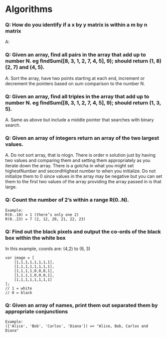 # Algorithms

### Q: How do you identify if a x by y matrix is within a m by n matrix
A:

### Q: Given an array, find all pairs in the array that add up to number N. eg findSum([8, 3, 1, 2, 7, 4, 5], 9); should return (1, 8) (2, 7) and (4, 5).

A. Sort the array, have two points starting at each end, increment or decrement the pointers based on sum comparison to the number N.

### Q: Given an array, find all triples in the array that add up to number N. eg findSum([8, 3, 1, 2, 7, 4, 5], 9); should return (1, 3, 5).

A. Same as above but include a middle pointer that searches with binary search.

### Q: Given an array of integers return an array of the two largest values.

A. Do not sort array, that is nlogn. There is order n solution just by having two values and comparing them and setting them appropriately as you iterate down the array. There is a gotcha in what you might set highestNumber and secondHighest number to when you initialize. Do not initialize them to 0 since values in the array may be negative but you can set them to the first two values of the array providing the array passed in is that large.

### Q: Count the number of 2’s within a range R(0..N).  
```
Example:
R(0..10) = 1 (there’s only one 2)
R(0..23) = 7 (2, 12, 20, 21, 22, 23)
```

### Q: Find out the black pixels and output the co-ords of the black box within the white box
In this example, coords are: (4,2) to (6, 3)
```
var image = [
    [1,1,1,1,1,1,1,1],
    [1,1,1,1,1,1,1,1],
    [1,1,1,1,0,0,0,1],
    [1,1,1,1,0,0,0,1],
    [1,1,1,1,1,1,1,1]
];
// 1 = white
// 0 = black
```

### Q: Given an array of names, print them out separated them by appropriate conjunctions 
```
Example:
(['Alice', 'Bob', 'Carlos', 'Diana']) => "Alice, Bob, Carlos and Diana"
```

